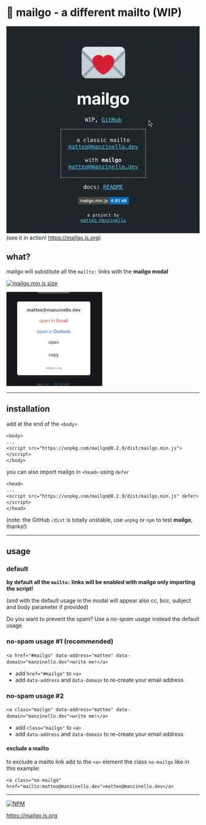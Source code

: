 # 💌 mailgo - a different mailto (WIP)

![mailgo screencast](/assets/video/mailgo-screencast.gif)
(see it in action! <https://mailgo.js.org>)

## what?

mailgo will substitute all the `mailto:` links with the **mailgo modal**

[![mailgo.min.js size](https://img.shields.io/github/size/manzinello/mailgo/dist/mailgo.min.js.svg?label=mailgo.min.js&style=flat-square)](https://unpkg.com/mailgo@0.2.9/dist/mailgo.min.js)

<img src="assets/img/screen-1.png" alt="mailgo modal" width="250"/>

---

## installation

add at the end of the `<body>`

```
<body>
...
<script src="https://unpkg.com/mailgo@0.2.9/dist/mailgo.min.js"></script>
</body>
```

you can also import mailgo in `<head>` using `defer`

```
<head>
...
<script src="https://unpkg.com/mailgo@0.2.9/dist/mailgo.min.js" defer></script>
</head>
```

(note: the GitHub `/dist` is totally unstable, use `unpkg` or `npm` to test **mailgo**, thanks!)

---

## usage

### default

**by default all the `mailto:` links will be enabled with mailgo only importing the script!**

(and with the default usage in the modal will appear also cc, bcc, subject and body parameter if provided)

Do you want to prevent the spam? Use a _no-spam usage_ instead the default usage

### no-spam usage #1 (recommended)

`<a href="#mailgo" data-address="matteo" data-domain="manzinello.dev">write me!</a>`

- add `href="#mailgo"` to `<a>`
- add `data-address` and `data-domain` to re-create your email address

### no-spam usage #2

`<a class="mailgo" data-address="matteo" data-domain="manzinello.dev">write me!</a>`

- add `class="mailgo"` to `<a>`
- add `data-address` and `data-domain` to re-create your email address

#### exclude a mailto

to exclude a mailto link add to the `<a>` element the class `no-mailgo` like in this example:

```
<a class="no-mailgo" href="mailto:matteo@manzinello.dev">matteo@manzinello.dev</a>
```

---

[![NPM](https://nodei.co/npm/mailgo.png)](https://nodei.co/npm/mailgo/)

<https://mailgo.js.org>
